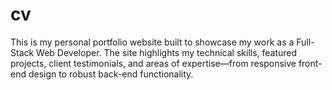 # cv
This is my personal portfolio website built to showcase my work as a Full-Stack Web Developer. The site highlights my technical skills, featured projects, client testimonials, and areas of expertise—from responsive front-end design to robust back-end functionality.
